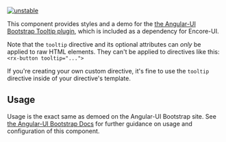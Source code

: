 [![unstable](http://badges.github.io/stability-badges/dist/unstable.svg)](http://github.com/badges/stability-badges)

This component provides styles and a demo for the [the Angular-UI Bootstrap Tooltip plugin](https://github.com/angular-ui/bootstrap/tree/master/src/tabs), which is included as a dependency for Encore-UI.

Note that the `tooltip` directive and its optional attributes can *only* be applied to raw HTML elements. They can't be applied to directives like this: `<rx-button tooltip="...">`

If you're creating your own custom directive, it's fine to use the `tooltip` directive inside of your directive's template.

## Usage

Usage is the exact same as demoed on the Angular-UI Bootstrap site. See [the Angular-UI Bootstrap Docs](http://angular-ui.github.io/bootstrap/) for further guidance on usage and configuration of this component.
